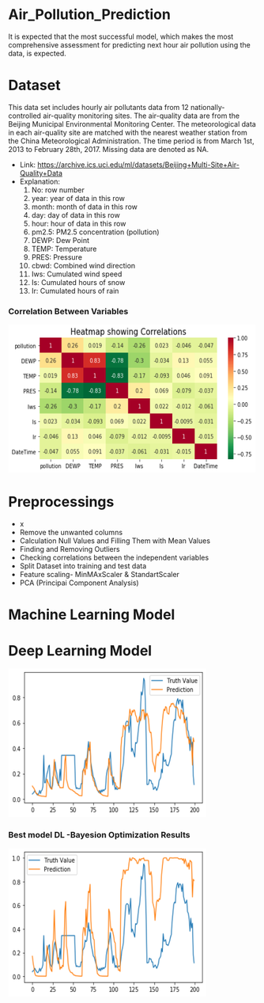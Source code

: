# Air_Pollution_Prediction

It is expected that the most successful model, which makes the most comprehensive assessment for predicting next hour air pollution using the data, is expected.

# Dataset
This data set includes hourly air pollutants data from 12 nationally-controlled air-quality monitoring sites. The air-quality data are from the Beijing Municipal Environmental Monitoring Center. The meteorological data in each air-quality site are matched with the nearest weather station from the China Meteorological Administration. The time period is from March 1st, 2013 to February 28th, 2017. Missing data are denoted as NA.

- Link: https://archive.ics.uci.edu/ml/datasets/Beijing+Multi-Site+Air-Quality+Data
- Explanation:
    1. No: row number
    2. year: year of data in this row
    3. month: month of data in this row
    4. day: day of data in this row
    5. hour: hour of data in this row
    6. pm2.5: PM2.5 concentration (pollution)
    7. DEWP: Dew Point
    8. TEMP: Temperature
    9. PRES: Pressure
    10. cbwd: Combined wind direction
    11. Iws: Cumulated wind speed
    12. Is: Cumulated hours of snow
    13. Ir: Cumulated hours of rain

### Correlation Between Variables

<img src="corelation_between_variables.png" alt="corelation_between_variables"	width="500" height="300" /> 


# Preprocessings
- x
- Remove the unwanted columns
- Calculation Null Values and Filling Them with Mean Values
- Finding and Removing Outliers
- Checking correlations between the independent variables
- Split Dataset into training and test data
- Feature scaling- MinMAxScaler & StandartScaler
- PCA (Principai Component Analysis)

# Machine Learning Model


# Deep Learning Model

<img src="deep_learning.png" alt="dl"	width="400" height="300" /> 

### Best model DL -Bayesion Optimization Results

<img src="best_model_dl.png" alt="best_model_dl" width="400" height="300" /> 


